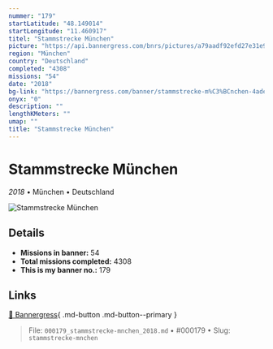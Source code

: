 ```yaml
---
nummer: "179"
startLatitude: "48.149014"
startLongitude: "11.460917"
titel: "Stammstrecke München"
picture: "https://api.bannergress.com/bnrs/pictures/a79aadf92efd27e31e9091eebee114de"
region: "München"
country: "Deutschland"
completed: "4308"
missions: "54"
date: "2018"
bg-link: "https://bannergress.com/banner/stammstrecke-m%C3%BCnchen-4ade"
onyx: "0"
description: ""
lengthKMeters: ""
umap: ""
title: "Stammstrecke München"
---
```

# Stammstrecke München

*2018* • München • Deutschland

![Stammstrecke München](https://api.bannergress.com/bnrs/pictures/a79aadf92efd27e31e9091eebee114de)

## Details

- **Missions in banner:** 54
- **Total missions completed:** 4308
- **This is my banner no.:** 179




## Links
[🔗 Bannergress](https://bannergress.com/banner/stammstrecke-m%C3%BCnchen-4ade){ .md-button .md-button--primary }



> File: `000179_stammstrecke-mnchen_2018.md` • #000179 • Slug: `stammstrecke-mnchen`
